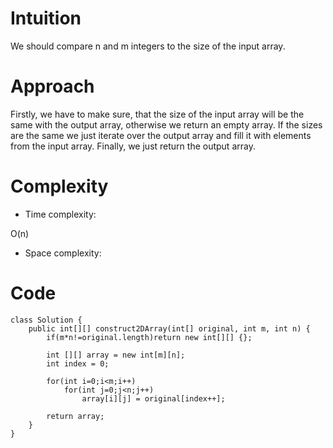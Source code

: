 # Intuition
<!-- Describe your first thoughts on how to solve this problem. -->
We should compare n and m integers to the size of the input array.
# Approach
<!-- Describe your approach to solving the problem. -->
Firstly, we have to make sure, that the size of the input array will be the same with the output array, otherwise we return an empty array. If the sizes are the same we just iterate over the output array and fill it with elements from the input array. Finally, we just return the output array.
# Complexity
- Time complexity:
<!-- Add your time complexity here, e.g. $$O(n)$$ -->
O(n)
- Space complexity:
<!-- Add your space complexity here, e.g. $$O(n)$$ -->

# Code
```
class Solution {
    public int[][] construct2DArray(int[] original, int m, int n) {
        if(m*n!=original.length)return new int[][] {};

        int [][] array = new int[m][n];
        int index = 0;

        for(int i=0;i<m;i++)
            for(int j=0;j<n;j++) 
                array[i][j] = original[index++];
        
        return array;
    }
}
```